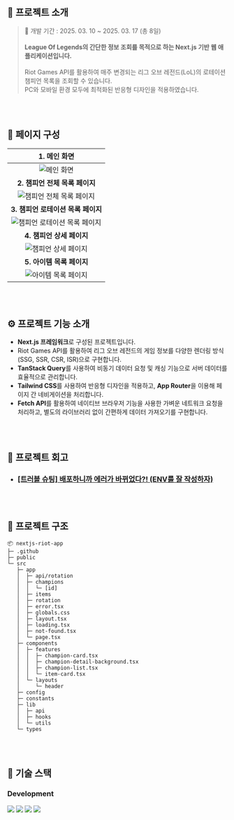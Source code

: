 ## 💬 프로젝트 소개

> 📅 개발 기간 : 2025. 03. 10 ~ 2025. 03. 17 (총 8일)
> <br><br>
> **League Of Legends의 간단한 정보 조회를 목적으로 하는 Next.js 기반 웹 애플리케이션입니다.**
> <br>
> <br> Riot Games API를 활용하여 매주 변경되는 리그 오브 레전드(LoL)의 로테이션 챔피언 목록을 조회할 수 있습니다.
> <br> PC와 모바일 환경 모두에 최적화된 반응형 디자인을 적용하였습니다.

<br>
<br>


## 📑 페이지 구성
| **1. 메인 화면**                                     |
| :------------------------------------------------------------------: | 
| <img src="https://github.com/user-attachments/assets/8f3eaf9c-b8b4-42e2-817a-9302a51d8bb1" alt="메인 화면" /> 
| **2. 챔피언 전체 목록 페이지**                               | 
| <img src="https://github.com/user-attachments/assets/6f772095-d2ba-448d-a38d-df9915dd6489" alt="챔피언 전체 목록 페이지" />   |
| **3. 챔피언 로테이션 목록 페이지**                               | 
| <img src="https://github.com/user-attachments/assets/6a40d923-8e8c-4fe0-9420-be5b0a0fcbba" alt="챔피언 로테이션 목록 페이지" />   |
| **4. 챔피언 상세 페이지**                               | 
| <img src="https://github.com/user-attachments/assets/0286ed0e-75a0-4892-94b1-d4d9d5495ff7" alt="챔피언 상세 페이지" />   |
| **5. 아이템 목록 페이지**                               | 
| <img src="https://github.com/user-attachments/assets/1e67533f-0b66-4f2c-a449-0118aa62229a" alt="아이템 목록 페이지" />   |

<br>
<br>

## ⚙ 프로젝트 기능 소개

- **Next.js 프레임워크**로 구성된 프로젝트입니다.
- Riot Games API를 활용하여 리그 오브 레전드의 게임 정보를 다양한 렌더링 방식(SSG, SSR, CSR, ISR)으로 구현합니다.
- **TanStack Query**를 사용하여 비동기 데이터 요청 및 캐싱 기능으로 서버 데이터를 효율적으로 관리합니다.
- **Tailwind CSS**를 사용하여 반응형 디자인을 적용하고, **App Router**을 이용해 페이지 간 네비게이션을 처리합니다.
- **Fetch API**를 활용하여 네이티브 브라우저 기능을 사용한 가벼운 네트워크 요청을 처리하고, 별도의 라이브러리 없이 간편하게 데이터 가져오기를 구현합니다.


<br>
<br>

## 🚀 프로젝트 회고

- ### [[트러블 슈팅] 배포하니까 에러가 바뀌었다?! (ENV를 잘 작성하자)](https://llddang-blog.tistory.com/84)
<br>
<br>

## 📁 프로젝트 구조
```
📦 nextjs-riot-app
├─ .github
├─ public
└─ src
   ├─ app
   │  ├─ api/rotation
   │  ├─ champions
   │  │  └─ [id]
   │  ├─ items
   │  ├─ rotation
   │  ├─ error.tsx
   │  ├─ globals.css
   │  ├─ layout.tsx
   │  ├─ loading.tsx
   │  ├─ not-found.tsx
   │  └─ page.tsx
   ├─ components
   │  ├─ features
   │  │  ├─ champion-card.tsx
   │  │  ├─ champion-detail-background.tsx
   │  │  ├─ champion-list.tsx
   │  │  └─ item-card.tsx
   │  └─ layouts
   │     └─ header
   ├─ config
   ├─ constants
   ├─ lib
   │  ├─ api
   │  ├─ hooks
   │  └─ utils
   └─ types
```

<br>
<br>

## 🧶 기술 스택
<div align="left">

### Development
<img src="https://img.shields.io/badge/Next.js-000000?style=for-the-badge&logo=Next.js&logoColor=white"/>
<img src="https://img.shields.io/badge/Typescript-3178C6?style=for-the-badge&logo=Typescript&logoColor=white"/>
<img src="https://img.shields.io/badge/Tanstackquery-FF4154?style=for-the-badge&logo=reactquery&logoColor=white"> 
<img src="https://img.shields.io/badge/Tailwind CSS-06B6D4?style=for-the-badge&amp;logo=Tailwind CSS&amp;logoColor=white">


</div>
